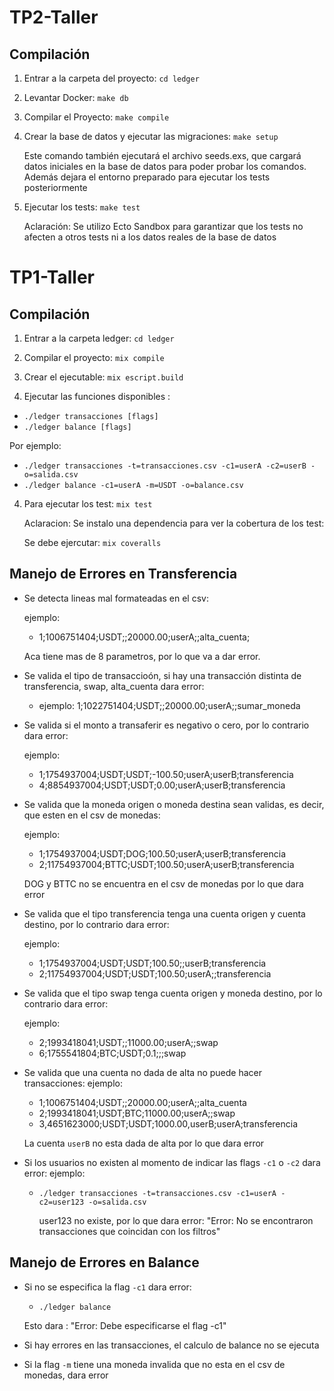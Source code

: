 # TP2-Taller

## Compilación

1. Entrar a la carpeta del proyecto: ```cd ledger```

2. Levantar Docker: ```make db```

3. Compilar el Proyecto: ```make compile```

4. Crear la base de datos y ejecutar las migraciones:  ```make setup```

    Este comando también ejecutará el archivo seeds.exs, que cargará datos iniciales en la base de datos para poder probar los comandos.
    Además dejara el entorno preparado para ejecutar los tests posteriormente

5. Ejecutar los tests: ```make test```

    Aclaración: Se utilizo Ecto Sandbox para garantizar que los tests no afecten a otros tests ni a los datos reales de la base de datos



# TP1-Taller

## Compilación

1. Entrar a la carpeta ledger: ```cd ledger```

2. Compilar el proyecto: ```mix compile```

3. Crear el ejecutable: ```mix escript.build```

4. Ejecutar las funciones disponibles :
- ```./ledger transacciones [flags]```
- ```./ledger balance [flags]```

Por ejemplo: 
- ```./ledger transacciones -t=transacciones.csv -c1=userA -c2=userB -o=salida.csv```
- ```./ledger balance -c1=userA -m=USDT -o=balance.csv```

4. Para ejecutar los test: ```mix test```

    Aclaracion: Se instalo una dependencia para ver la cobertura de los test:

    Se debe ejercutar: ```mix coveralls```
   


## Manejo de Errores en Transferencia

- Se detecta lineas mal formateadas en el csv:

    ejemplo: 
    - 1;1006751404;USDT;;20000.00;userA;;alta_cuenta;

    Aca tiene mas de 8 parametros, por lo que va a dar error.

- Se valida el tipo de transaccioón, si hay una transacción distinta de transferencia, swap, alta_cuenta dara error:
    
    - ejemplo: 1;1022751404;USDT;;20000.00;userA;;sumar_moneda

- Se valida si el monto a transaferir es negativo o cero, por lo contrario dara error:

    ejemplo: 
    - 1;1754937004;USDT;USDT;-100.50;userA;userB;transferencia
    - 4;8854937004;USDT;USDT;0.00;userA;userB;transferencia

- Se valida que la moneda origen o moneda destina sean validas, es decir, que esten en el csv de monedas:
    
    ejemplo: 
    - 1;1754937004;USDT;DOG;100.50;userA;userB;transferencia
    - 2;11754937004;BTTC;USDT;100.50;userA;userB;transferencia

    DOG y BTTC no se encuentra en el csv de monedas por lo que dara error

- Se valida que el tipo transferencia tenga una cuenta origen y cuenta destino, por lo contrario dara error:

    ejemplo: 
    - 1;1754937004;USDT;USDT;100.50;;userB;transferencia
    - 2;11754937004;USDT;USDT;100.50;userA;;transferencia

- Se valida que el tipo swap tenga cuenta origen y moneda destino, por lo contrario dara error:

    ejemplo: 
    - 2;1993418041;USDT;;11000.00;userA;;swap
    - 6;1755541804;BTC;USDT;0.1;;;swap

- Se valida que una cuenta no dada de alta no puede hacer transacciones:
    ejemplo:
    - 1;1006751404;USDT;;20000.00;userA;;alta_cuenta
    - 2;1993418041;USDT;BTC;11000.00;userA;;swap
    - 3,4651623000;USDT;USDT;1000.00,userB;userA;transferencia

    La cuenta `userB` no esta dada de alta por lo que dara error

- Si los usuarios no existen al momento de indicar las flags `-c1` o `-c2` dara error:
    ejemplo:
    - ```./ledger transacciones -t=transacciones.csv -c1=userA -c2=user123 -o=salida.csv```
      
      user123 no existe, por lo que dara error: "Error: No se encontraron transacciones que coincidan con los filtros"

## Manejo de Errores en Balance

- Si no se especifica la flag `-c1` dara error:

    - ```./ledger balance ```
    
    Esto dara : "Error: Debe especificarse el flag -c1"

- Si hay errores en las transacciones, el calculo de balance no se ejecuta

- Si la flag `-m` tiene una moneda invalida que no esta en el csv de monedas, dara error








